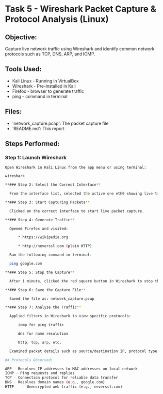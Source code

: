 # Task 5 - Wireshark Packet Capture & Protocol Analysis (Linux)

## Objective:
Capture live network traffic using Wireshark and identify common network protocols such as TCP, DNS, ARP, and ICMP.

## Tools Used:
* Kali Linux - Running in VirtualBox
* Wireshark - Pre-installed in Kali
* Firefox - browser to generate traffic
* ping - command in terminal

## Files:
* 'network_capture.pcap': The packet capture file
* 'README.md': This report

## Steps Performed:

### Step 1: Launch Wireshark
    Open Wireshark in Kali Linux from the app menu or using terminal:
  ```bash
  wireshark

**### Step 2: Select the Correct Interface**

    From the interface list, selected the active one eth0 showing live traffic.

**### Step 3: Start Capturing Packets**

    Clicked on the correct interface to start live packet capture.

**### Step 4: Generate Traffic**

    Opened Firefox and visited:

        * https://wikipedia.org

        * http://neverssl.com (plain HTTP)

    Ran the following command in terminal:

    ping google.com

**### Step 5: Stop the Capture**

    After 1 minute, clicked the red square button in Wireshark to stop the capture.

**### Step 6: Save the Capture File**

    Saved the file as: network_capture.pcap

**### Step 7: Analyze the Traffic**

    Applied filters in Wireshark to view specific protocols:

        icmp for ping traffic

        dns for name resolution

        http, tcp, arp, etc.

    Examined packet details such as source/destination IP, protocol type, and payload.

## Protocols Observed:

ARP - Resolves IP addresses to MAC addresses on local network
ICMP - Ping requests and replies
TCP	- Connection protocol for reliable data transfer
DNS	- Resolves domain names (e.g., google.com)
HTTP	- Unencrypted web traffic (e.g., neverssl.com)
